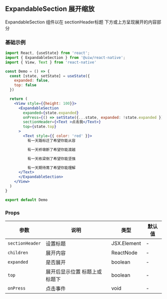 ExpandableSection 展开缩放
---

ExpandableSection 组件以在 sectionHeader标题 下方或上方呈现展开的内容部分

### 基础示例

```jsx mdx:preview
import React, {useState} from 'react';
import { ExpandableSection } from '@uiw/react-native';
import { View, Text } from 'react-native'

const Demo = () => {
  const [state, setState] = useState({
    expanded: false,
    top: false
  })

  return (
    <View style={{height: 100}}>
      <ExpandableSection
        expanded={state.expanded}
        onPress={() => setState({...state, expanded: !state.expanded })}
        sectionHeader={<Text >点击我</Text>}
        top={state.top}
      >
        <Text style={{ color: 'red' }}>
          有一天路标迁了希望你能从容

          有一天桥墩断了希望你能渡越

          有一天栋梁倒了希望你能坚强

          有一天期待蔫了希望你能理解
      </Text>
      </ExpandableSection>
    </View>
  )
}

export default Demo
```

### Props

| 参数 | 说明 | 类型 | 默认值 |
|------|------|-----|------|
| `sectionHeader` | 设置标题 | JSX.Element | - |
| `children` | 展开内容| ReactNode | - |
| `expanded` | 是否展开 | boolean | - |
| `top` | 展开后显示位置 标题上或标题下 | boolean | - |
| `onPress` | 点击事件 | void | - |
